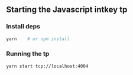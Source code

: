 ## Starting the Javascript intkey tp

### Install deps

```sh
yarn	# or npm install
```

### Running the tp

```sh
yarn start tcp://localhost:4004
```

